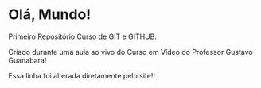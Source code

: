 # Olá, Mundo!
 
 Primeiro Repositório Curso de GIT e GITHUB.
 
 Criado durante uma aula ao vivo do Curso em Vídeo do Professor Gustavo Guanabara!
 
 Essa linha foi alterada diretamente pelo site!!
